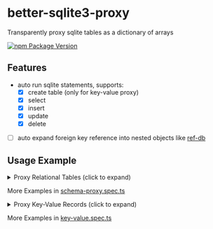 # better-sqlite3-proxy

Transparently proxy sqlite tables as a dictionary of arrays

[![npm Package Version](https://img.shields.io/npm/v/better-sqlite3-proxy.svg?maxAge=2592000)](https://www.npmjs.com/package/better-sqlite3-proxy)

## Features

- auto run sqlite statements, supports:
  - [x] create table (only for key-value proxy)
  - [x] select
  - [x] insert
  - [x] update
  - [x] delete
- [ ] auto expand foreign key reference into nested objects like [ref-db](https://github.com/beenotung/ref-db)

## Usage Example

<details>
<summary>Proxy Relational Tables (click to expand)

More Examples in [schema-proxy.spec.ts](./test/schema-proxy.spec.ts)

</summary>

```typescript
import DB from 'better-sqlite3-helper'
import { proxyDB } from 'better-sqlite3-proxy'

let db = DB({
  path: 'dev.sqlite3',
  migrate: {
    migrations: [
      /* sql */ `
-- Up
create table if not exists user (
  id integer primary key
, username text not null unique
);
-- Down
drop table user;
`,
      /* sql */ `
-- Up
create table if not exists post (
  id integer primary key
, user_id integer not null references user (id)
, content text not null
, created_at timestamp not null default current_timestamp
);
-- Down
drop table post;
`,
    ],
  },
})

type DBProxy = {
  user: {
    id?: number
    username: string
  }[]
  post: {
    id?: number
    user_id: number
    content: string
    created_at?: string
  }[]
}

let proxy = proxySchema<DBProxy>(db, {
  user: ['id', 'username'],
  post: ['id', 'user_id', 'content', 'created_at'],
})

// insert record
proxy.user[1] = { username: 'alice' }
proxy.user.push({ username: 'Bob' })
proxy.post.push({ user_id: 1, content: 'Hello World' })

// select a specific column
console.log(proxy.user[1].username) // 'alice'

// select all columns of a record
console.log(unProxy(proxy.post[1])) // { id: 1, user_id: 1, content: 'Hello World', created_at: '2022-04-21 23:30:00'}

// update a specific column
proxy.user[1].username = 'Alice'

// update multiple columns
proxy.post[1] = { content: 'Hello Sqlite', created_at: '2022-04-22 08:30:00' }

// delete record
delete proxy.user[2]
console.log(proxy.user.length) // 1

// truncate table
proxy.users.length = 0
console.log(proxy.users.length) // 0
```

</details>

<details>
<summary>Proxy Key-Value Records (click to expand)

More Examples in [key-value.spec.ts](./test/key-value-proxy.spec.ts)

</summary>

```typescript
import DB from 'better-sqlite3-helper'
import { proxyDB } from 'better-sqlite3-proxy'

export let db = DB({
  path: 'dev.sqlite3',
  migrate: false,
})

type DBProxy = {
  users: {
    username: string
  }[]
}

let proxy = proxyKeyValue<DBProxy>(db)

// auto create users table, then insert record
proxy.users[1] = { username: 'alice' }
proxy.users.push({ username: 'Bob' })

// select from users table
console.log(proxy.users[2]) // { username: 'Bob' }

// update users table
proxy.users[1] = { username: 'Alice' }
console.log(proxy.users[1]) // { username: 'Alice' }

// delete record
delete proxy.users[2]
console.log(proxy.users.length) // 1

// truncate table
proxy.users.length = 0
console.log(proxy.users.length) // 0
```

</details>
